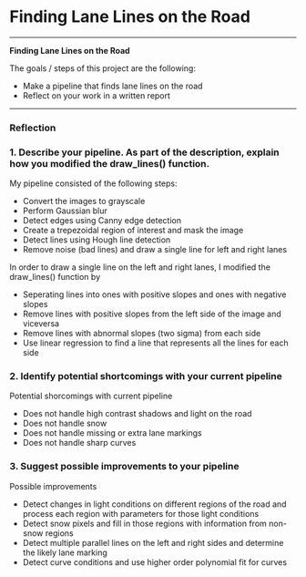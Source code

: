 # **Finding Lane Lines on the Road** 

---

**Finding Lane Lines on the Road**

The goals / steps of this project are the following:
* Make a pipeline that finds lane lines on the road
* Reflect on your work in a written report


[//]: # (Image References)

[image1]: ./examples/grayscale.jpg "Grayscale"
[image2]: ./examples/grayscale.jpg "Grayscale"


---

### Reflection

### 1. Describe your pipeline. As part of the description, explain how you modified the draw_lines() function.

My pipeline consisted of the following steps:

* Convert the images to grayscale
* Perform Gaussian blur
* Detect edges using Canny edge detection
* Create a trepezoidal region of interest and mask the image
* Detect lines using Hough line detection
* Remove noise (bad lines) and draw a single line for left and right lanes

In order to draw a single line on the left and right lanes, I modified the draw_lines() function by
* Seperating lines into ones with positive slopes and ones with negative slopes
* Remove lines with positive slopes from the left side of the image and viceversa
* Remove lines with abnormal slopes (two sigma) from each side
* Use linear regression to find a line that represents all the lines for each side

### 2. Identify potential shortcomings with your current pipeline

Potential shorcomings with current pipeline
* Does not handle high contrast shadows and light on the road
* Does not handle snow 
* Does not handle missing or extra lane markings
* Does not handle sharp curves

### 3. Suggest possible improvements to your pipeline

Possible improvements
* Detect changes in light conditions on different regions of the road and process each region with parameters for those light conditions
* Detect snow pixels and fill in those regions with information from non-snow regions
* Detect multiple parallel lines on the left and right sides and determine the likely lane marking
* Detect curve conditions and use higher order polynomial fit for curves
